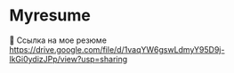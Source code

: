 # Myresume
:blossom: Ссылка на мое резюме
https://drive.google.com/file/d/1vaqYW6gswLdmyY95D9j-lkGi0ydizJPp/view?usp=sharing
